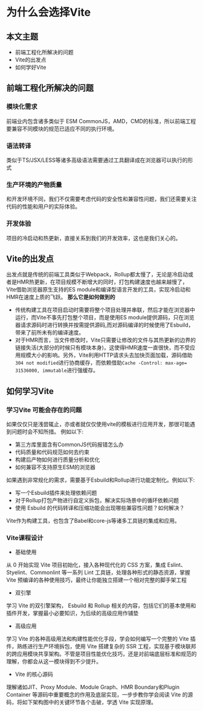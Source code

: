 # 为什么会选择Vite

##  本文主题
- 前端工程化所解决的问题
- Vite的出发点
- 如何学好Vite


## 前端工程化所解决的问题

### 模块化需求
前端业内包含诸多类似于 ESM CommonJS，AMD，CMD的标准，所以前端工程要兼容不同模块的规范已适应不同的执行环境。
### 语法转译
类似于TS/JSX/LESS等诸多高级语法需要通过工具翻译成在浏览器可以执行的形式
### 生产环境的产物质量
和开发环境不同，我们不仅需要考虑代码的安全性和兼容性问题，我们还需要关注代码的性能和用户的实际体验。
### 开发体验
项目的冷启动和热更新，直接关系到我们的开发效率，这也是我们关心的。


## Vite的出发点
出发点就是传统的前端工具类似于Webpack，Rollup都太慢了，无论是冷启动或者是HMR热更新，在项目规模不断增大的同时，打包构建速度也越来越慢了，Vite借助浏览器原生支持的ES module和编译型语言开发的工具，实现冷启动和HMR在速度上质的飞跃。
**那么它是如何做到的**

 - 传统构建工具在项目启动时需要将整个项目处理并串联，然后才能在浏览器中运行，而Vite不事先打包整个项目，而是使用ES module提供源码，只在浏览器请求源码时进行转换并按需提供源码,而对源码编译的时候使用了Esbuild，带来了前所未有的编译速度。
 - 对于HMR而言，当文件修改时，Vite只需要让修改的文件与其热更新的边界的链接失活(大部分的时候只有模块本身)，这使得HMR速度一直很快，而不受应用规模大小的影响。另外，Vite利用HTTP请求头去加快页面加载，源码借助`304 not modified`进行协商缓存，而依赖借助`Cache
-Control: max-age= 31536000, immutable`进行强缓存。

## 如何学习Vite

### 学习Vite 可能会存在的问题
如果仅仅只是浅尝辄止，亦或者就仅仅使用vite的模板进行应用开发，那很可能遇到问题时会不知所措。
例如以下:
- 第三方库里面含有CommonJS代码报错怎么办
- 代码质量和代码规范如何去约束
- 构建后产物如何进行质量分析和优化
- 如何兼容不支持原生ESM的浏览器

如果遇到非常规化的需求，需要基于Esbuild和Rollup进行功能定制化。例如以下:
- 写一个Esbuild插件来处理依赖问题
- 对于Rollup打包产物进行自定义拆包，解决实际场景中的循环依赖问题
- 使用 Esbuild 的代码转译和压缩功能会出现哪些兼容性问题？如何解决？

Vite作为构建工具，也包含了Babel和core-js等诸多工具链的集成和应用。

### Vite课程设计
- 基础使用

从 0 开始实现 Vite 项目初始化，接入各种现代化的 CSS 方案，集成 Eslint、Styelint、Commonlint 等一系列 Lint 工具链，处理各种形式的静态资源，掌握 Vite 预编译的各种使用技巧，最终让你能独立搭建一个相对完整的脚手架工程
- 双引擎

学习 Vite 的双引擎架构， Esbuild 和 Rollup 相关的内容，包括它们的基本使用和插件开发，掌握最小必要知识，为后续的高级应用作铺垫
- 高级应用

学习 Vite 的各种高级用法和构建性能优化手段，学会如何编写一个完整的 Vite 插件，熟练进行生产环境拆包，使用 Vite 搭建复杂的 SSR 工程，实现基于模块联邦的跨应用模块共享架构。不管是项目性能优化技巧，还是对前端底层标准和规范的理解，你都会从这一模块得到不少提升。
- Vite 的核心源码

理解诸如JIT、Proxy Module、Module Graph、HMR Boundary和Plugin Container 等源码中重要概念的作用及底层实现，一步步教你学会阅读 Vite 的源码，将如下架构图中的关键环节各个击破，学透 Vite 实现原理。